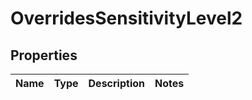 

# OverridesSensitivityLevel2


## Properties

| Name | Type | Description | Notes |
|------------ | ------------- | ------------- | -------------|



